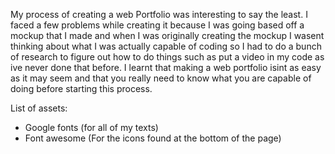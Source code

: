
 My process of creating a web Portfolio was interesting to say the least. I faced a few problems while creating it because I was going based off a mockup that I made and when I was originally creating the mockup I wasent thinking about what I was actually capable of coding so I had to do a bunch of research to figure out how to do things such as put a video in my code as ive never done that before. I learnt that making a web portfolio isint as easy as it may seem and that you really need to know what you are capable of doing before starting this process. 

 List of assets:
 - Google fonts (for all of my texts)
 - Font awesome (For the icons found at the bottom of the page)



